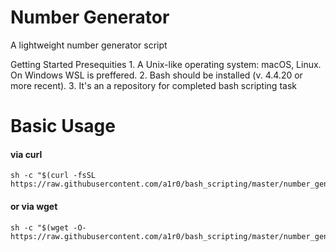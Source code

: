# Number Generator
A lightweight number generator script

Getting Started
  Presequities
    1. A Unix-like operating system: macOS, Linux. On Windows WSL is preffered.
    2. Bash should be installed (v. 4.4.20 or more recent).
    3. 
It's an a repository for completed bash scripting task
# Basic Usage
#### via curl
```shell
sh -c "$(curl -fsSL https://raw.githubusercontent.com/a1r0/bash_scripting/master/number_generator.sh)"
```

#### or via wget
```shell
sh -c "$(wget -O- https://raw.githubusercontent.com/a1r0/bash_scripting/master/number_generator.sh)"
```
